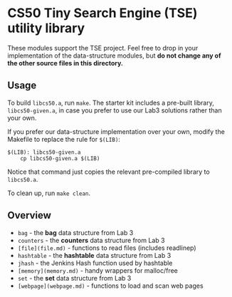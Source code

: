 # CS50 Tiny Search Engine (TSE) utility library

These modules support the TSE project.  Feel free to drop in your implementation of the data-structure modules, but **do not change any of the other source files in this directory.**

## Usage

To build `libcs50.a`, run `make`. 
The starter kit includes a pre-built library, `libcs50-given.a`, in case you prefer to use our Lab3 solutions rather than your own.

If you prefer our data-structure implementation over your own, modify the Makefile to replace the rule for `$(LIB)`:

```
$(LIB): libcs50-given.a
	cp libcs50-given.a $(LIB)
```
Notice that command just copies the relevant pre-compiled library to `libcs50.a`.

To clean up, run `make clean`.

## Overview

 * `bag` - the **bag** data structure from Lab 3
 * `counters` - the **counters** data structure from Lab 3
 * `[file](file.md)` - functions to read files (includes readlinep)
 * `hashtable` - the **hashtable** data structure from Lab 3
 * `jhash` - the Jenkins Hash function used by hashtable
 * `[memory](memory.md)` - handy wrappers for malloc/free
 * `set` - the **set** data structure from Lab 3
 * `[webpage](webpage.md)` - functions to load and scan web pages
